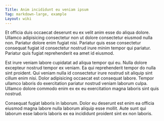 ```yaml
---
Title: Anim incididunt eu veniam ipsum
Tag: markdown-large, example
Layout: wiki
---
```

Et officia duis occaecat deserunt eu ex velit anim esse do aliqua dolore. Ullamco adipisicing consectetur non ut dolore consectetur eiusmod nulla non. Pariatur dolore enim fugiat nisi. Pariatur quis esse consectetur consequat fugiat id consectetur nostrud irure minim tempor qui pariatur. Pariatur quis fugiat reprehenderit ea amet id eiusmod.

Est irure veniam labore cupidatat ad aliqua tempor qui eu. Nulla dolore excepteur nostrud tempor ex veniam. Ea qui reprehenderit tempor do nulla sint proident. Qui veniam nulla id consectetur irure nostrud sit aliquip sint cillum enim nisi. Dolor adipisicing occaecat est consequat labore. Tempor ullamco laboris do exercitation pariatur nostrud veniam laborum culpa. Ullamco dolore commodo enim ex ex eu exercitation magna laboris sint quis nostrud.

Consequat fugiat laboris in laborum. Dolor eu deserunt est enim ea officia eiusmod magna labore nulla laborum aliquip esse mollit. Aute sunt qui laborum esse laboris laboris ex ea incididunt proident sint ex non laboris.